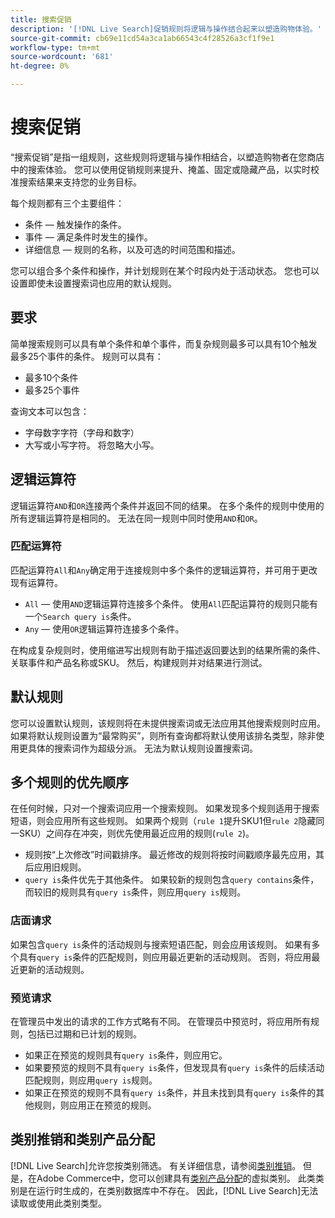 ```yaml
---
title: 搜索促销
description: '[!DNL Live Search]促销规则将逻辑与操作结合起来以塑造购物体验。'
source-git-commit: cb69e11cd54a3ca1ab66543c4f28526a3cf1f9e1
workflow-type: tm+mt
source-wordcount: '681'
ht-degree: 0%

---
```


# 搜索促销

“搜索促销”是指一组规则，这些规则将逻辑与操作相结合，以塑造购物者在您商店中的搜索体验。 您可以使用促销规则来提升、掩盖、固定或隐藏产品，以实时校准搜索结果来支持您的业务目标。

每个规则都有三个主要组件：

* 条件 — 触发操作的条件。
* 事件 — 满足条件时发生的操作。
* 详细信息 — 规则的名称，以及可选的时间范围和描述。

您可以组合多个条件和操作，并计划规则在某个时段内处于活动状态。 您也可以设置即使未设置搜索词也应用的默认规则。

## 要求

简单搜索规则可以具有单个条件和单个事件，而复杂规则最多可以具有10个触发最多25个事件的条件。
规则可以具有：

* 最多10个条件
* 最多25个事件

查询文本可以包含：

* 字母数字字符（字母和数字）
* 大写或小写字符。 将忽略大小写。

## 逻辑运算符

逻辑运算符`AND`和`OR`连接两个条件并返回不同的结果。 在多个条件的规则中使用的所有逻辑运算符是相同的。 无法在同一规则中同时使用`AND`和`OR`。

### 匹配运算符

匹配运算符`All`和`Any`确定用于连接规则中多个条件的逻辑运算符，并可用于更改现有运算符。

* `All` — 使用`AND`逻辑运算符连接多个条件。 使用`All`匹配运算符的规则只能有一个`Search query is`条件。
* `Any` — 使用`OR`逻辑运算符连接多个条件。

在构成复杂规则时，使用缩进写出规则有助于描述返回要达到的结果所需的条件、关联事件和产品名称或SKU。 然后，构建规则并对结果进行测试。

## 默认规则

您可以设置默认规则，该规则将在未提供搜索词或无法应用其他搜索规则时应用。 如果将默认规则设置为“最常购买”，则所有查询都将默认使用该排名类型，除非使用更具体的搜索词作为超级分派。 无法为默认规则设置搜索词。

## 多个规则的优先顺序

在任何时候，只对一个搜索词应用一个搜索规则。
如果发现多个规则适用于搜索短语，则会应用所有这些规则。 如果两个规则（`rule 1`提升SKU1但`rule 2`隐藏同一SKU）之间存在冲突，则优先使用最近应用的规则(`rule 2`)。

* 规则按“上次修改”时间戳排序。 最近修改的规则将按时间戳顺序最先应用，其后应用旧规则。
* `query is`条件优先于其他条件。 如果较新的规则包含`query contains`条件，而较旧的规则具有`query is`条件，则应用`query is`规则。

### 店面请求

如果包含`query is`条件的活动规则与搜索短语匹配，则会应用该规则。 如果有多个具有`query is`条件的匹配规则，则应用最近更新的活动规则。
否则，将应用最近更新的活动规则。

### 预览请求

在管理员中发出的请求的工作方式略有不同。 在管理员中预览时，将应用所有规则，包括已过期和已计划的规则。

* 如果正在预览的规则具有`query is`条件，则应用它。
* 如果要预览的规则不具有`query is`条件，但发现具有`query is`条件的后续活动匹配规则，则应用`query is`规则。
* 如果正在预览的规则不具有`query is`条件，并且未找到具有`query is`条件的其他规则，则应用正在预览的规则。

## 类别推销和类别产品分配

[!DNL Live Search]允许您按类别筛选。 有关详细信息，请参阅[类别推销](category-merch.md)。
但是，在Adobe Commerce中，您可以创建具有[类别产品分配](https://experienceleague.adobe.com/docs/commerce-admin/catalog/categories/products-in-category/categories-product-assignments.html?lang=zh-Hans)的虚拟类别。 此类类别是在运行时生成的，在类别数据库中不存在。 因此，[!DNL Live Search]无法读取或使用此类别类型。

